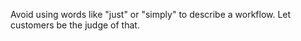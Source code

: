 Avoid using words like "just" or "simply" to describe a workflow. Let customers be the judge of that.
